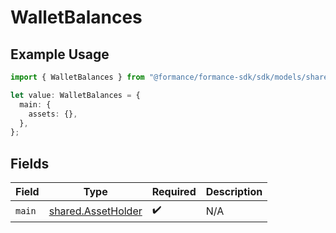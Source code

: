# WalletBalances

## Example Usage

```typescript
import { WalletBalances } from "@formance/formance-sdk/sdk/models/shared";

let value: WalletBalances = {
  main: {
    assets: {},
  },
};
```

## Fields

| Field                                                           | Type                                                            | Required                                                        | Description                                                     |
| --------------------------------------------------------------- | --------------------------------------------------------------- | --------------------------------------------------------------- | --------------------------------------------------------------- |
| `main`                                                          | [shared.AssetHolder](../../../sdk/models/shared/assetholder.md) | :heavy_check_mark:                                              | N/A                                                             |